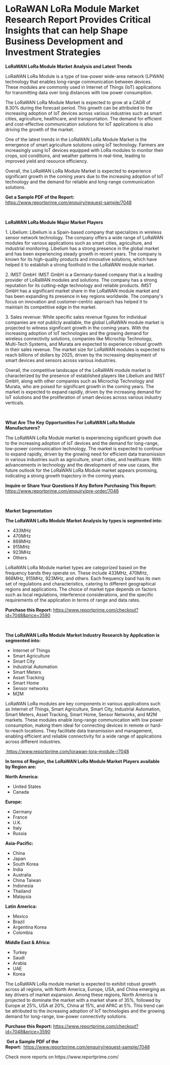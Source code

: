 <p><h1>LoRaWAN LoRa Module Market Research Report Provides Critical Insights that can help Shape Business Development and Investment Strategies</h1></p><p><strong>LoRaWAN LoRa Module Market Analysis and Latest Trends</strong></p>
<p><p>LoRaWAN LoRa Module is a type of low-power wide-area network (LPWAN) technology that enables long-range communication between devices. These modules are commonly used in Internet of Things (IoT) applications for transmitting data over long distances with low power consumption.</p><p>The LoRaWAN LoRa Module Market is expected to grow at a CAGR of 8.30% during the forecast period. This growth can be attributed to the increasing adoption of IoT devices across various industries such as smart cities, agriculture, healthcare, and transportation. The demand for efficient and cost-effective communication solutions for IoT applications is also driving the growth of the market.</p><p>One of the latest trends in the LoRaWAN LoRa Module Market is the emergence of smart agriculture solutions using IoT technology. Farmers are increasingly using IoT devices equipped with LoRa modules to monitor their crops, soil conditions, and weather patterns in real-time, leading to improved yield and resource efficiency.</p><p>Overall, the LoRaWAN LoRa Module Market is expected to experience significant growth in the coming years due to the increasing adoption of IoT technology and the demand for reliable and long-range communication solutions.</p></p>
<p><strong>Get a Sample PDF of the Report:&nbsp;</strong> <a href="https://www.reportprime.com/enquiry/request-sample/7048">https://www.reportprime.com/enquiry/request-sample/7048</a></p>
<p>&nbsp;</p>
<p><strong>LoRaWAN LoRa Module Major Market Players</strong></p>
<p><p>1. Libelium: Libelium is a Spain-based company that specializes in wireless sensor network technology. The company offers a wide range of LoRaWAN modules for various applications such as smart cities, agriculture, and industrial monitoring. Libelium has a strong presence in the global market and has been experiencing steady growth in recent years. The company is known for its high-quality products and innovative solutions, which have helped it to establish a strong foothold in the LoRaWAN module market.</p><p>2. IMST GmbH: IMST GmbH is a Germany-based company that is a leading provider of LoRaWAN modules and solutions. The company has a strong reputation for its cutting-edge technology and reliable products. IMST GmbH has a significant market share in the LoRaWAN module market and has been expanding its presence in key regions worldwide. The company's focus on innovation and customer-centric approach has helped it to maintain its competitive edge in the market.</p><p>3. Sales revenue: While specific sales revenue figures for individual companies are not publicly available, the global LoRaWAN module market is projected to witness significant growth in the coming years. With the increasing adoption of IoT technologies and the growing demand for wireless connectivity solutions, companies like Microchip Technology, Multi-Tech Systems, and Murata are expected to experience robust growth in their sales revenue. The market size for LoRaWAN modules is expected to reach billions of dollars by 2025, driven by the increasing deployment of smart devices and sensors across various industries.</p><p>Overall, the competitive landscape of the LoRaWAN module market is characterized by the presence of established players like Libelium and IMST GmbH, along with other companies such as Microchip Technology and Murata, who are poised for significant growth in the coming years. The market is expected to expand rapidly, driven by the increasing demand for IoT solutions and the proliferation of smart devices across various industry verticals.</p></p>
<p>&nbsp;</p>
<p><strong>What Are The Key Opportunities For LoRaWAN LoRa Module Manufacturers?</strong></p>
<p><p>The LoRaWAN LoRa Module market is experiencing significant growth due to the increasing adoption of IoT devices and the demand for long-range, low-power communication technology. The market is expected to continue to expand rapidly, driven by the growing need for efficient data transmission in various industries such as agriculture, smart cities, and healthcare. With advancements in technology and the development of new use cases, the future outlook for the LoRaWAN LoRa Module market appears promising, indicating a strong growth trajectory in the coming years.</p></p>
<p><strong>Inquire or Share Your Questions If Any Before Purchasing This Report:</strong> <a href="https://www.reportprime.com/enquiry/pre-order/7048">https://www.reportprime.com/enquiry/pre-order/7048</a></p>
<p>&nbsp;</p>
<p><strong>Market Segmentation</strong></p>
<p><strong>The LoRaWAN LoRa Module Market Analysis by types is segmented into:</strong></p>
<p><ul><li>433MHz</li><li>470MHz</li><li>868MHz</li><li>915MHz</li><li>923MHz</li><li>Others</li></ul></p>
<p><p>LoRaWAN LoRa Module market types are categorized based on the frequency bands they operate on. These include 433MHz, 470MHz, 868MHz, 915MHz, 923MHz, and others. Each frequency band has its own set of regulations and characteristics, catering to different geographical regions and applications. The choice of market type depends on factors such as local regulations, interference considerations, and the specific requirements of the application in terms of range and data rates.</p></p>
<p><strong>Purchase this Report:&nbsp;</strong><a href="https://www.reportprime.com/checkout?id=7048&price=3590">https://www.reportprime.com/checkout?id=7048&price=3590</a></p>
<p>&nbsp;</p>
<p><strong>The LoRaWAN LoRa Module Market Industry Research by Application is segmented into:</strong></p>
<p><ul><li>Internet of Things</li><li>Smart Agriculture</li><li>Smart City</li><li>Industrial Automation</li><li>Smart Meters</li><li>Asset Tracking</li><li>Smart Home</li><li>Sensor networks</li><li>M2M</li></ul></p>
<p><p>LoRaWAN LoRa modules are key components in various applications such as Internet of Things, Smart Agriculture, Smart City, Industrial Automation, Smart Meters, Asset Tracking, Smart Home, Sensor Networks, and M2M markets. These modules enable long-range communication with low power consumption, making them ideal for connecting devices in remote or hard-to-reach locations. They facilitate data transmission and management, enabling efficient and reliable connectivity for a wide range of applications across different industries.</p></p>
<p><a href="https://www.reportprime.com/lorawan-lora-module-r7048">&nbsp;https://www.reportprime.com/lorawan-lora-module-r7048</a></p>
<p><strong>In terms of Region, the LoRaWAN LoRa Module Market Players available by Region are:</strong></p>
<p>
    <p> <strong> North America: </strong>
        <ul>
            <li>United States</li>
            <li>Canada</li>
        </ul>
        </p> 
    <p> <strong> Europe: </strong>
        <ul>
            <li>Germany</li>
            <li>France</li>
            <li>U.K.</li>
            <li>Italy</li>
            <li>Russia</li>
        </ul>
        </p> 
    <p> <strong> Asia-Pacific: </strong>
        <ul>
            <li>China</li>
            <li>Japan</li>
            <li>South Korea</li>
            <li>India</li>
            <li>Australia</li>
            <li>China Taiwan</li>
            <li>Indonesia</li>
            <li>Thailand</li>
            <li>Malaysia</li>
        </ul>
        </p> 
    <p> <strong> Latin America: </strong>
        <ul>
            <li>Mexico</li>
            <li>Brazil</li>
            <li>Argentina Korea</li>
            <li>Colombia</li>
        </ul>
        </p> 
    <p> <strong> Middle East & Africa: </strong>
        <ul>
            <li>Turkey</li>
            <li>Saudi</li>
            <li>Arabia</li>
            <li>UAE</li>
            <li>Korea</li>
        </ul>
    </p>
    </p>
<p><p>The LoRaWAN LoRa module market is expected to exhibit robust growth across all regions, with North America, Europe, USA, and China emerging as key drivers of market expansion. Among these regions, North America is projected to dominate the market with a market share of 35%, followed by Europe at 25%, USA at 20%, China at 15%, and APAC at 5%. This trend can be attributed to the increasing adoption of IoT technologies and the growing demand for long-range, low-power connectivity solutions.</p></p>
<p><strong>Purchase this Report: </strong><a href="https://www.reportprime.com/checkout?id=7048&price=3590">https://www.reportprime.com/checkout?id=7048&price=3590</a></p>
<p>&nbsp;<strong>Get a Sample PDF of the Report:&nbsp;&nbsp;</strong><a href="https://www.reportprime.com/enquiry/request-sample/7048">https://www.reportprime.com/enquiry/request-sample/7048</a></p>
<p><strong></strong></p>
<p>Check more reports on https://www.reportprime.com/</p>